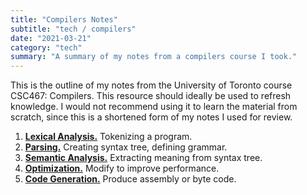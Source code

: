 ```yaml
---
title: "Compilers Notes"
subtitle: "tech / compilers"
date: "2021-03-21"
category: "tech"
summary: "A summary of my notes from a compilers course I took."
---
```


This is the outline of my notes from the University of Toronto course CSC467: Compilers. This resource should ideally be used to refresh knowledge. I would not recommend using it to learn the material from scratch, since this is a shortened form of my notes I used for review.

1. [**Lexical Analysis.**](compilers_1_lexical.html) Tokenizing a program.
2. [**Parsing.**](compilers_2_parsing.html) Creating syntax tree, defining grammar.
3. [**Semantic Analysis.**](compilers_3_semantic.html) Extracting meaning from syntax tree.
4. [**Optimization.**](compilers_4_optimization.html) Modify to improve performance.
5. [**Code Generation.**](compilers_5_code_generation.html) Produce assembly or byte code.